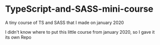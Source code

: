 # TypeScript-and-SASS-mini-course
A tiny course of TS and SASS that I made on january 2020

I didn't know where to put this little course from january 2020, so I gave it its own Repo
